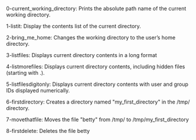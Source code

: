 0-current_working_directory: Prints the absolute path name of the current working directory.

1-listit: Display the contents list of the current directory.

2-bring_me_home: Changes the working directory to the user’s home directory.

3-listfiles: Displays current directory contents in a long format

4-listmorefiles: Displays current directory contents, including hidden files (starting with .).

5-listfilesdigitonly: Displays current directory contents with user and group IDs displayed numerically.

6-firstdirectory: Creates a directory named "my_first_directory" in the /tmp/ directory.

7-movethatfile: Moves the file "betty" from /tmp/ to /tmp/my_first_directory

8-firstdelete: Deletes the file betty
